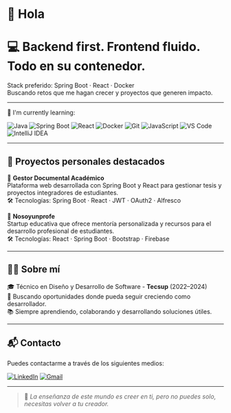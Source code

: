 # 👋 Hola 

# 💻 Backend first. Frontend fluido. Todo en su contenedor.

Stack preferido: Spring Boot · React · Docker  
Buscando retos que me hagan crecer y proyectos que generen impacto.

---

:page_with_curl: I'm currently learning:

![Java](https://img.shields.io/badge/Java-ED8B00?style=for-the-badge&logo=java&logoColor=white)
![Spring Boot](https://img.shields.io/badge/Spring%20Boot-6DB33F?style=for-the-badge&logo=spring-boot&logoColor=white)
![React](https://img.shields.io/badge/React-20232A?style=for-the-badge&logo=react&logoColor=61DAFB)
![Docker](https://img.shields.io/badge/Docker-2496ED?style=for-the-badge&logo=docker&logoColor=white)
![Git](https://img.shields.io/badge/git-%23F05033.svg?&style=for-the-badge&logo=git&logoColor=white)
![JavaScript](https://img.shields.io/badge/JavaScript-F7DF1E?style=for-the-badge&logo=javascript&logoColor=black)
![VS Code](https://img.shields.io/badge/VS%20Code-007ACC?style=for-the-badge&logo=visual-studio-code&logoColor=white)
![IntelliJ IDEA](https://img.shields.io/badge/IntelliJ%20IDEA-000000.svg?&style=for-the-badge&logo=intellij-idea&logoColor=white)

---

## 🧪 Proyectos personales destacados

🔹 **Gestor Documental Académico**  
Plataforma web desarrollada con Spring Boot y React para gestionar tesis y proyectos integradores de estudiantes.  
🛠️ Tecnologías: Spring Boot · React · JWT · OAuth2 · Alfresco

🔹 **Nosoyunprofe**  
Startup educativa que ofrece mentoría personalizada y recursos para el desarrollo profesional de estudiantes.  
🛠️ Tecnologías: React · Spring Boot · Bootstrap · Firebase

---

## 👨‍💼 Sobre mí

🎓 Técnico en Diseño y Desarrollo de Software - **Tecsup** (2022–2024)  
🎯 Buscando oportunidades donde pueda seguir creciendo como desarrollador.  
📚 Siempre aprendiendo, colaborando y desarrollando soluciones útiles.

---

## 📬 Contacto

Puedes contactarme a través de los siguientes medios:

[![LinkedIn](https://img.shields.io/badge/LinkedIn-%230077B5.svg?style=for-the-badge&logo=linkedin&logoColor=white)](https://www.linkedin.com/in/jhon-churivanti-alva/)
[![Gmail](https://img.shields.io/badge/Gmail-D14836.svg?style=for-the-badge&logo=gmail&logoColor=white)](mailto:churivantialvajhonn@gmail.com)

---

> 💬 *La enseñanza de este mundo es creer en ti, pero no puedes solo, necesitas volver a tu creador.*

